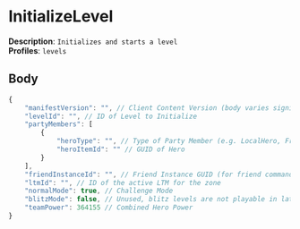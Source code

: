 # InitializeLevel

**Description**: `Initializes and starts a level` \
**Profiles**: `levels`

## Body

```js
{
    "manifestVersion": "", // Client Content Version (body varies significantly between some versions)
    "levelId": "", // ID of Level to Initialize
    "partyMembers": [
        {
            "heroType": "", // Type of Party Member (e.g. LocalHero, FriendCommander)
            "heroItemId": "" // GUID of Hero
        }
    ],
    "friendInstanceId": "", // Friend Instance GUID (for friend commander)
    "ltmId": "", // ID of the active LTM for the zone
    "normalMode": true, // Challenge Mode
    "blitzMode": false, // Unused, blitz levels are not playable in later versions
    "teamPower": 364155 // Combined Hero Power
}
```
